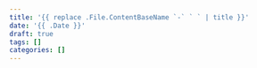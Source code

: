 ```yaml
---
title: '{{ replace .File.ContentBaseName `-` ` ` | title }}'
date: '{{ .Date }}'
draft: true
tags: []
categories: []
---
```

